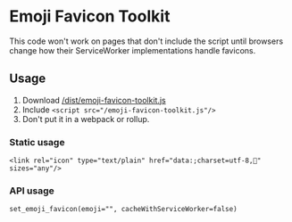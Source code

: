 # Emoji Favicon Toolkit

This code won't work on pages that don't include the script until browsers change how their ServiceWorker implementations handle favicons.

## Usage

1. Download [/dist/emoji-favicon-toolkit.js](https://raw.githubusercontent.com/eligrey/emoji-favicon-toolkit/master/dist/emoji-favicon-toolkit.js)
2. Include `<script src="/emoji-favicon-toolkit.js"/>`
3. Don't put it in a webpack or rollup.

### Static usage

    <link rel="icon" type="text/plain" href="data:;charset=utf-8,🍔" sizes="any"/>

### API usage

    set_emoji_favicon(emoji="", cacheWithServiceWorker=false)

